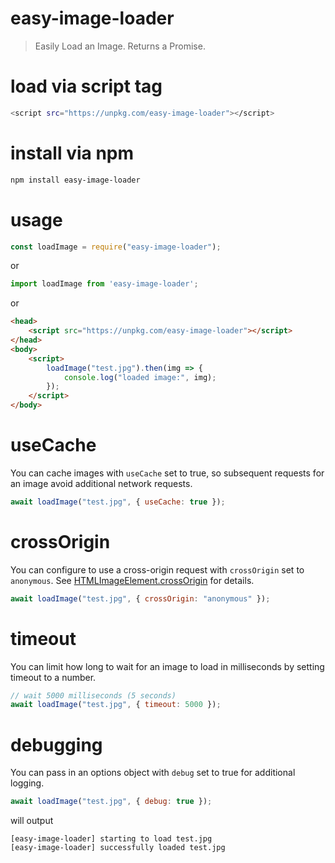 # easy-image-loader
> Easily Load an Image. Returns a Promise.

# load via script tag
```bash
<script src="https://unpkg.com/easy-image-loader"></script>
```

# install via npm
```bash
npm install easy-image-loader
```

# usage
```javascript
const loadImage = require("easy-image-loader");
```
or
```javascript
import loadImage from 'easy-image-loader';
```
or
```html
<head>
    <script src="https://unpkg.com/easy-image-loader"></script>
</head>
<body>
    <script>
        loadImage("test.jpg").then(img => {
            console.log("loaded image:", img);
        });
    </script>
</body>
```

# useCache
You can cache images with `useCache` set to true, so subsequent requests for an image
avoid additional network requests.
```js
await loadImage("test.jpg", { useCache: true });
```

# crossOrigin
You can configure to use a cross-origin request with `crossOrigin` set to `anonymous`.
See [HTMLImageElement.crossOrigin](https://developer.mozilla.org/en-US/docs/Web/API/HTMLImageElement/crossOrigin) for details.
```js
await loadImage("test.jpg", { crossOrigin: "anonymous" });
```

# timeout
You can limit how long to wait for an image to load in milliseconds by setting timeout to a number.
```js
// wait 5000 milliseconds (5 seconds)
await loadImage("test.jpg", { timeout: 5000 });
```

# debugging
You can pass in an options object with `debug` set to true for additional logging.
```js
await loadImage("test.jpg", { debug: true });
```
will output
```
[easy-image-loader] starting to load test.jpg
[easy-image-loader] successfully loaded test.jpg
```
